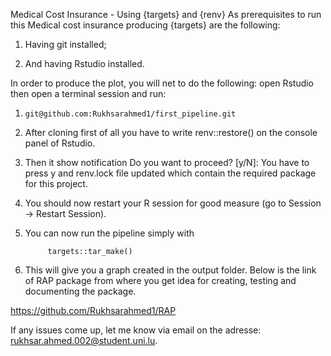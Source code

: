 Medical Cost Insurance - Using {targets} and {renv}
As prerequisites to run this Medical cost insurance producing {targets} are the following:

1. Having git installed;

2. And having Rstudio installed.

In order to produce the plot, you will net to do the following: open Rstudio then open a terminal session and run:

1.     git@github.com:Rukhsarahmed1/first_pipeline.git

2. After cloning first of all you have to write renv::restore() 
    on the console panel of Rstudio.
     
3. Then it show notification Do you want to proceed? [y/N]: You have to press y and renv.lock file updated which contain the required package for this project.


4. You should now restart your R session for good measure (go to Session -> Restart Session).

5. You can now run the pipeline simply with

            targets::tar_make()

6. This will give you a graph created in the output folder.
Below is the link of RAP package from where you get idea for creating, testing and documenting the package.

https://github.com/Rukhsarahmed1/RAP

If any issues come up, let me know via email on the adresse: rukhsar.ahmed.002@student.uni.lu.
